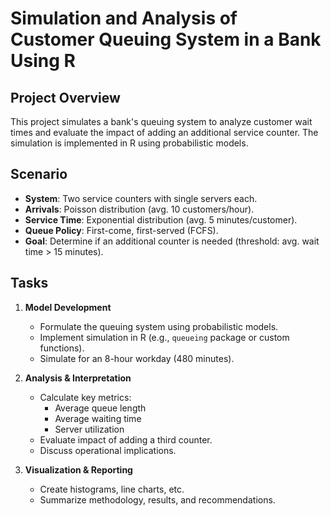 # Simulation and Analysis of Customer Queuing System in a Bank Using R

## Project Overview
This project simulates a bank's queuing system to analyze customer wait times and evaluate the impact of adding an additional service counter. The simulation is implemented in R using probabilistic models.

## Scenario
- **System**: Two service counters with single servers each.
- **Arrivals**: Poisson distribution (avg. 10 customers/hour).
- **Service Time**: Exponential distribution (avg. 5 minutes/customer).
- **Queue Policy**: First-come, first-served (FCFS).
- **Goal**: Determine if an additional counter is needed (threshold: avg. wait time > 15 minutes).

## Tasks
1. **Model Development**  
   - Formulate the queuing system using probabilistic models.
   - Implement simulation in R (e.g., `queueing` package or custom functions).
   - Simulate for an 8-hour workday (480 minutes).

2. **Analysis & Interpretation**  
   - Calculate key metrics:  
     - Average queue length  
     - Average waiting time  
     - Server utilization  
   - Evaluate impact of adding a third counter.
   - Discuss operational implications.

3. **Visualization & Reporting**  
   - Create histograms, line charts, etc.
   - Summarize methodology, results, and recommendations.


